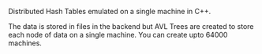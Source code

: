 Distributed Hash Tables emulated on a single machine in C++.

The data is stored in files in the backend but AVL Trees are created to store each node of data on a single machine. You can create upto 64000 machines.
